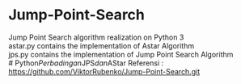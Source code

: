 # Jump-Point-Search
Jump Point Search algorithm realization on Python 3 <br />
astar.py contains the implementation of Astar Algorithm <br />
jps.py contains the implementation of Jump Point Search Algorithm <br />
#   P y t h o n _ P e r b a d i n g a n _ J P S _ d a n _ A S t a r 
 
 Referensi : https://github.com/ViktorRubenko/Jump-Point-Search.git

